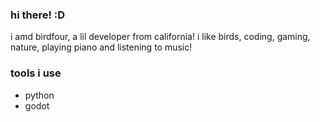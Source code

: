 ### hi there! :D

i amd birdfour, a lil developer from california! i like birds,
coding, gaming, nature, playing piano and listening to music!

### tools i use
- python
- godot
